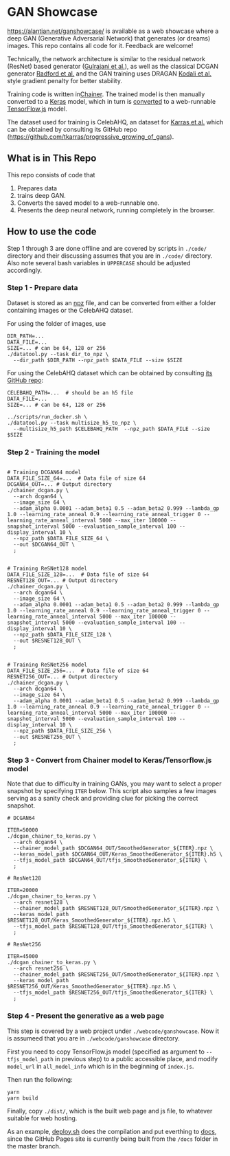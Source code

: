 # GAN Showcase

https://alantian.net/ganshowcase/ is available as a web showcase where a deep GAN (Generative Adversarial Network) that generates (or dreams) images. This repo contains all code for it. Feedback are welcome!

Technically, the network architecture is similar to the residual network (ResNet) based generator
([Gulrajani et al.](https://arxiv.org/abs/1704.00028)),
as well as the classical DCGAN generator [Radford et al.](https://arxiv.org/abs/1511.06434)
and the GAN training uses DRAGAN [Kodali et al.](https://arxiv.org/abs/1705.07215)
style gradient penalty for better stability.

Training code is written in[Chainer](https://chainer.org/).
The trained model is then manually converted to a [Keras](https://keras.io/") model,
which in turn is [converted](https://js.tensorflow.org/tutorials/import-keras.html")
to a web-runnable [TensorFlow.js](https://js.tensorflow.org/) model.

The dataset used for training is CelebAHQ, an dataset for [Karras et al.](https://openreview.net/forum?id=Hk99zCeAb&noteId=ryOnMk6rM)
which can be obtained by consulting its GitHub repo (https://github.com/tkarras/progressive_growing_of_gans).


## What is in This Repo

This repo consists of code that

1. Prepares data
2. trains deep GAN.
3. Converts the saved model to a web-runnable one.
4. Presents the deep neural network, running completely in the browser.

## How to use the code

Step 1 through 3 are done offline and are covered by scripts in `./code/` directory and their discussing assumes that you are in `./code/` directory.
Also note several bash variables in `UPPERCASE` should be adjusted
accordingly.

### Step 1 - Prepare data

Dataset is stored as an [npz](https://docs.scipy.org/doc/numpy/reference/generated/numpy.savez.html) file, and can be converted from either a folder containing images or the CelebAHQ dataset.

For using the folder of images, use

```
DIR_PATH=...
DATA_FILE=...
SIZE=... # can be 64, 128 or 256
./datatool.py --task dir_to_npz \
  --dir_path $DIR_PATH --npz_path $DATA_FILE --size $SIZE
```

For using the CelebAHQ dataset which can be obtained by consulting [its GitHub repo](https://github.com/tkarras/progressive_growing_of_gans):


```
CELEBAHQ_PATH=...  # should be an h5 file
DATA_FILE=...
SIZE=... # can be 64, 128 or 256

../scripts/run_docker.sh \
./datatool.py --task multisize_h5_to_npz \
  --multisize_h5_path $CELEBAHQ_PATH  --npz_path $DATA_FILE --size $SIZE
```

### Step 2 - Training the model

```

# Training DCGAN64 model
DATA_FILE_SIZE_64=...  # Data file of size 64
DCGAN64_OUT=... # Output directory
./chainer_dcgan.py \
  --arch dcgan64 \
  --image_size 64 \
  --adam_alpha 0.0001 --adam_beta1 0.5 --adam_beta2 0.999 --lambda_gp 1.0 --learning_rate_anneal 0.9 --learning_rate_anneal_trigger 0 --learning_rate_anneal_interval 5000 --max_iter 100000 --snapshot_interval 5000 --evaluation_sample_interval 100 --display_interval 10 \
  --npz_path $DATA_FILE_SIZE_64 \
  --out $DCGAN64_OUT \
  ;


# Training ReSNet128 model
DATA_FILE_SIZE_128=...  # Data file of size 64
RESNET128_OUT=... # Output directory
./chainer_dcgan.py \
  --arch dcgan64 \
  --image_size 64 \
  --adam_alpha 0.0001 --adam_beta1 0.5 --adam_beta2 0.999 --lambda_gp 1.0 --learning_rate_anneal 0.9 --learning_rate_anneal_trigger 0 --learning_rate_anneal_interval 5000 --max_iter 100000 --snapshot_interval 5000 --evaluation_sample_interval 100 --display_interval 10 \
  --npz_path $DATA_FILE_SIZE_128 \
  --out $RESNET128_OUT \
  ;


# Training ReSNet256 model
DATA_FILE_SIZE_256=...  # Data file of size 64
RESNET256_OUT=... # Output directory
./chainer_dcgan.py \
  --arch dcgan64 \
  --image_size 64 \
  --adam_alpha 0.0001 --adam_beta1 0.5 --adam_beta2 0.999 --lambda_gp 1.0 --learning_rate_anneal 0.9 --learning_rate_anneal_trigger 0 --learning_rate_anneal_interval 5000 --max_iter 100000 --snapshot_interval 5000 --evaluation_sample_interval 100 --display_interval 10 \
  --npz_path $DATA_FILE_SIZE_256 \
  --out $RESNET256_OUT \
  ;

```

### Step 3 - Convert from Chainer model to Keras/Tensorflow.js model

Note that due to difficulty in training GANs,
you may want to select a proper snapshot by specifying `ITER` below.
This script also samples a few images serving as a sanity check and providing clue for picking the correct snapshot.

```
# DCGAN64

ITER=50000
./dcgan_chainer_to_keras.py \
  --arch dcgan64 \
  --chainer_model_path $DCGAN64_OUT/SmoothedGenerator_${ITER}.npz \
  --keras_model_path $DCGAN64_OUT/Keras_SmoothedGenerator_${ITER}.h5 \
  --tfjs_model_path $DCGAN64_OUT/tfjs_SmoothedGenerator_${ITER} \
  ;

# ResNet128

ITER=20000
./dcgan_chainer_to_keras.py \
  --arch resnet128 \
  --chainer_model_path $RESNET128_OUT/SmoothedGenerator_${ITER}.npz \
  --keras_model_path $RESNET128_OUT/Keras_SmoothedGenerator_${ITER}.npz.h5 \
  --tfjs_model_path $RESNET128_OUT/tfjs_SmoothedGenerator_${ITER} \
  ;

# ResNet256

ITER=45000
./dcgan_chainer_to_keras.py \
  --arch resnet256 \
  --chainer_model_path $RESNET256_OUT/SmoothedGenerator_${ITER}.npz \
  --keras_model_path $RESNET256_OUT/Keras_SmoothedGenerator_${ITER}.npz.h5 \
  --tfjs_model_path $RESNET256_OUT/tfjs_SmoothedGenerator_${ITER} \
  ;

```

### Step 4 - Present the generative as a web page

This step is covered by a web project under `./webcode/ganshowcase`.
Now it is assumeed that you are in `./webcode/ganshowcase` directory.

First you need to copy TensorFlow.js model (specified as argument to `--tfjs_model_path` in previous step) to a public accessible place, and
modify `model_url` in `all_model_info` which is in the beginning of `index.js`.

Then run the following:
```
yarn
yarn build
```

Finally, copy `./dist/`, which is the built web page and js file,
to whatever suitable for web hosting.

As an example, [deploy.sh](./deploy.sh) does the compilation and put everthing to [docs](./docs),
since the GitHub Pages site is currently being built from the `/docs` folder in the master branch.
